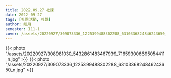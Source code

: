 ```yaml
---
title: 2022.09.27 社課
date: 2022-09-27
tags: [社團活動, 社課]
author: 如月
semester: 111-1
cover: /assets/20220927/309073336_1225399488302288_6310336824846243650_n.jpg
---
```


{{< photo "/assets/20220927/308981030_5432861483467939_716593006695054411_n.jpg" >}} {{< photo "/assets/20220927/309073336_1225399488302288_6310336824846243650_n.jpg" >}}
